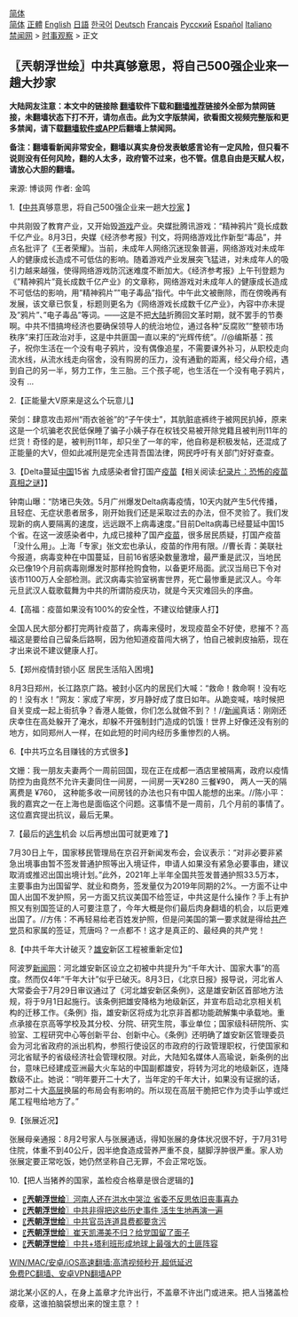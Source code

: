  <!-- 面包屑导航 --> <div class="breadcrumb"><!-- GTranslate: https://gtranslate.io/ -->  <div class="switcher notranslate">  <div class="selected">  <a href="#" onclick="return false;"> 简体</a>  </div>  <div class="option">  <a href="https://www.bannedbook.org" onclick="doGTranslate('zh-CN|zh-CN');jQuery('div.switcher div.selected a').html(jQuery(this).html());return false;" title="简体中文" class="nturl selected"> 简体</a>  <a href="https://www.bannedbook.org/zh-tw/" onclick="doGTranslate('zh-CN|zh-TW');jQuery('div.switcher div.selected a').html(jQuery(this).html());return false;" title="繁體中文" class="nturl"> 正體</a>  <a href="https://www.bannedbook.org/en/" onclick="doGTranslate('zh-CN|en');jQuery('div.switcher div.selected a').html(jQuery(this).html());return false;" title="English" class="nturl"> English</a>  <a href="https://www.bannedbook.org/ja/" onclick="doGTranslate('zh-CN|ja');jQuery('div.switcher div.selected a').html(jQuery(this).html());return false;" title="日本語" class="nturl"> 日語</a>  <a href="https://www.bannedbook.org/ko/" onclick="doGTranslate('zh-CN|ko');jQuery('div.switcher div.selected a').html(jQuery(this).html());return false;" title="한국어" class="nturl"> 한국어</a>  <a href="https://www.bannedbook.org/de/" onclick="doGTranslate('zh-CN|de');jQuery('div.switcher div.selected a').html(jQuery(this).html());return false;" title="Deutsch" class="nturl"> Deutsch</a>  <a href="https://www.bannedbook.org/fr/" onclick="doGTranslate('zh-CN|fr');jQuery('div.switcher div.selected a').html(jQuery(this).html());return false;" title="Français" class="nturl"> Français</a>  <a href="https://www.bannedbook.org/ru/" onclick="doGTranslate('zh-CN|ru');jQuery('div.switcher div.selected a').html(jQuery(this).html());return false;" title="Русский" class="nturl"> Русский</a>  <a href="https://www.bannedbook.org/es/" onclick="doGTranslate('zh-CN|es');jQuery('div.switcher div.selected a').html(jQuery(this).html());return false;" title="Español" class="nturl"> Español</a>  <a href="https://www.bannedbook.org/it/" onclick="doGTranslate('zh-CN|it');jQuery('div.switcher div.selected a').html(jQuery(this).html());return false;" title="Italiano" class="nturl"> Italiano</a>  </div>  </div>      <div class='breadcrumb-sub'><!-- Breadcrumb NavXT 6.3.0 --> <a href="https://www.bannedbook.org/" class="home">禁闻网</a> &gt; <a href="https://www.bannedbook.org/bnews/ssgc/" class="category">时事观察</a> &gt; 正文</div></div><h2>〖兲朝浮世绘〗中共真够意思，将自己500强企业来一趟大抄家</h2> <p class="notice"><b>大陆网友注意：本文中的链接除 <a href="https://github.com/bannedbook/fanqiang" >翻墙</a>软件下载和<a href="https://github.com/killgcd/justmysocks/blob/master/README.md">翻墙推荐</a>链接外全部为禁网链接，未翻墙状态下打不开，请勿点击。此为文字版禁闻，欲看图文视频完整版和更多禁闻，请下载<a href="https://github.com/bannedbook/fanqiang">翻墙软件或APP</a>后翻墙上禁闻网。</p><p>备注：翻墙看新闻非常安全，翻墙以真实身份发表敏感言论有一定风险，但只看不说则没有任何风险，翻的人太多，政府管不过来，也不管。信息自由是天赋人权，请放心大胆的翻墙。</b></p>  <div class="entry"> <p>来源:&nbsp;博谈网                            作者:&nbsp;金鸣                           </p> <p>1.【<a href="https://www.bannedbook.org/bnews/tag/%e4%b8%ad%e5%85%b1/" class="st_tag internal_tag" rel="tag" title="标签 中共 下的日志">中共</a>真够意思，将自己500强企业来一趟大<a href="https://www.bannedbook.org/bnews/tag/%E6%8A%84%E5%AE%B6/" class="st_tag internal_tag" rel="tag" title="标签 抄家 下的日志">抄家</a> 】</p> <p></p> <p>中共刚毁了教育产业，又开始毁<a href="https://www.bannedbook.org/bnews/tag/%e6%b8%b8%e6%88%8f/" class="st_tag internal_tag" rel="tag" title="标签 游戏 下的日志">游戏</a>产业。央媒批腾讯游戏：“精神鸦片”竟长成数千亿产业。8月3日，央媒《经济参考报》刊文，将网络游戏比作新型“毒品”，并点名批评了《王者荣耀》。当前，未成年人网络沉迷现象普遍，网络游戏对未成年人的健康成长造成不可低估的影响。随着游戏产业发展突飞猛进，对未成年人的吸引力越来越强，使得网络游戏防沉迷难度不断加大。《经济参考报》上午刊登题为《&#8221;精神鸦片&#8221;竟长成数千亿产业》的文章称，网络游戏对未成年人的健康成长造成不可低估的影响，用&#8221;精神鸦片&#8221;&#8221;电子毒品&#8221;指代。中午此文被刪除，而在傍晚再有发展，该文章已恢复，标题则更名为《网络游戏长成数千亿产业》，內容中亦未提及&#8221;鸦片&#8221;、&#8221;电子毒品&#8221;等词。——这是不把<span class='wp_keywordlink_affiliate'><a href="https://www.bannedbook.org/" title="大陆" target="_blank">大陆</a></span>折腾回文革时期，就不罢手的节奏啊。中共不惜搞垮经济也要确保领导人的统治地位，通过各种“反腐败”“整顿市场秩序”来打压政治对手，这是中共匪国一直以来的“光辉传统”。//@编斯基：孩子，祝你生活在一个没有电子鸦片，没有偶像追星，不需要课外补习，从职校走向流水线，从流水线走向宿舍，没有购房的压力，没有通勤的距离，经父母介绍，遇到自己的另一半，努力工作，生三胎。三个孩子呢，也生活在一个没有电子鸦片，没有 …</p> <p>2.【正能量大V原来是这么个玩意儿】</p> <p></p> <p>荣剑：肆意攻击郑州“雨衣爸爸”的“子午侠士”，其肮脏底裤终于被网民扒掉，原来这是一个坑骗老农民低保睡了骗子小姨子存在权钱交易被开除党籍且被判刑11年的烂货！奇怪的是，被判刑11年，却只坐了一年的牢，他自称是积极发帖，还混成了正能量的大V，但如此减刑是完全违背吾国法律，网民呼吁有关部门好好查查。</p> <p>3.【Delta蔓延<span class='wp_keywordlink_affiliate'><a href="https://www.bannedbook.org/" title="中国" target="_blank">中国</a></span>15省 九成感染者曾打国产<span class='wp_keywordlink'><a href="https://www.bannedbook.org/bnews/tculture/20160630/551027.html" title="疫苗" target="_blank">疫苗</a></span>【相关阅读:<a href='https://www.bannedbook.org/bnews/topimagenews/20180408/925060.html' target='_blank'>纪录片：恐怖的疫苗真相之谜</a>】】</p>  <p></p> <p>钟南山曝：“防堵已失效。5月广州爆发Delta病毒疫情，10天内就产生5代传播，且轻症、无症状患者居多，刚开始我们还是采取过去的办法，但不灵验了。我们发现新的病人要隔离的速度，远远跟不上病毒速度。”目前Delta病毒已经蔓延中国15个省。在这一波感染者中，九成已接种了国产<a href="https://www.bannedbook.org/bnews/tag/%e7%96%ab%e8%8b%97/" class="st_tag internal_tag" rel="tag" title="标签 疫苗 下的日志">疫苗</a>，很多居民质疑，打国产疫苗「没什么用」。上海「专家」张文宏也承认，疫苗的作用有限。//曹长青：美联社今报道，病毒变种在中国蔓延，目前16省感染数量激增，最严重是武汉，当地民众已像19个月前病毒刚爆发时那样抢购食物，以备更坏局面。武汉当局已下令对该市1100万人全部检测。武汉病毒实验室祸害世界，死亡最惨重是武汉人。今年元旦武汉人载歌载舞为中共的所谓防疫庆功，就是今天灾难回头的序曲。</p> <p>4.【高福：疫苗如果没有100%的安全性，不建议给健康人打】</p> <p></p> <p>全国人民大部分都打完两针疫苗了，病毒来侵时，发现疫苗全不好使，悲摧不？高福这是要给自己留条后路啊，因为他知道疫苗闯大祸了，怕自己被剥皮抽筋，现在才出来说不建议健康人打。</p> <p>5.【郑州疫情封锁小区 居民生活陷入困境】</p> <p></p> <p>8月3日郑州，长江路京广路。被封小区内的居民们大喊：“救命！救命啊！没有吃的！没有水！”网友：家成了牢房，岁月静好成了度日如年。从跪变喊，啥时候把自关变成一起上街抗争？香港人能做，你们怎么就做不到？！//<span class='wp_keywordlink_affiliate'><a href="https://www.bannedbook.org/" title="新闻">新闻</a></span>真话：刚刚还庆幸住在高处躲开了淹水，却躲不开强制封门造成的饥饿！世界上好像还没有别的地方，如同郑州人一样，在如此短的时间内经历多重惨烈的人祸。</p>  <p>6.【中共巧立名目赚钱的方式很多】</p> <p></p> <p>文姗：我一朋友夫妻两个一周前回国，现在正在成都一酒店里被隔离，政府以疫情防控为由竟然不允许夫妻同住一间房，一间房一天¥280 三餐¥90， 两人一天的隔离费是 ¥760， 这种能多收一间房钱的办法也只有中国人能想的出来。//陈小平：我的嘉宾之一在上海也是面临这个问题。这事情不是一周前，几个月前的事情了。这位嘉宾提出抗议，最后无果。</p> <p>7.【最后的<span class='wp_keywordlink'><a href="https://www.bannedbook.org/forum5/topic38.html" title="劫难逃生有秘诀" target="_blank">逃生</a></span>机会 以后再想出国可就更难了】</p> <p></p> <p>7月30日上午，国家移民管理局在京召开新闻发布会，会议表示：“对非必要非紧急出境事由暂不签发普通护照等出入境证件，申请人如果没有紧急必要事由，建议取消或推迟出国出境计划。”此外，2021年上半年全国共签发普通护照33.5万本，主要事由为出国留学、就业和商务，签发量仅为2019年同期的2%。一方面不让中国人出国不发护照，另一方面又抗议美国不给签证，中共这是什么操作？手上有护照又有别国签证的人可要注意了，今年大概是你们最后肉身翻墙的机会，以后更难出国了。//方伟：不再轻易给老百姓发护照，但是问美国的第一要求就是得给<a href="https://www.bannedbook.org/bnews/tag/%e5%85%b1%e4%ba%a7%e5%85%9a/" class="st_tag internal_tag" rel="tag" title="标签 共产党 下的日志">共产党</a>员和家属的签证，荒唐吗？一点都不！这才是真正的、最经典的共产党！</p> <p>8.【中共千年大计破灭？<a href="https://www.bannedbook.org/bnews/tag/%e9%9b%84%e5%ae%89/" class="st_tag internal_tag" rel="tag" title="标签 雄安 下的日志">雄安</a>新区工程被重新定位】</p> <p></p>  <p>阿波罗<span class='wp_keywordlink_affiliate'><a href="https://www.bannedbook.org/" title="新闻网">新闻网</a></span>：河北雄安新区设立之初被中共提升为“千年大计、国家大事”的高度。然而仅4年“千年大计”似乎已破灭。8月3日，《北京日报》报导说，河北省人大常委会于7月29日审议通过了《河北雄安新区条例》，这是雄安新区首部地方法规，将于9月1日起施行。该条例把雄安降格为地级新区，并宣布启动北京相关机构的迁移工作。《条例》指，雄安新区将成为北京非首都功能疏解集中承载地。重点承接在京高等学校及其分校、分院、研究生院，事业单位；国家级科研院所、实验室、工程研究中心等创新平台、创新中心。《条例》还明确了雄安新区管理委员会为河北省政府的派出机构，参照行使设区的市政府的行政管理职权，行使国家和河北省赋予的省级经济社会管理权限。对此，大陆知名媒体人高瑜说，新条例的出台，意味已经建成亚洲最大火车站的中国副都雄安，将转为河北的地级新区，连降数级不止。她说：“明年要开二十大了，当年定的千年大计，如果没有证据的话，那对二十大<span class='wp_keywordlink_affiliate'><a href="https://www.bannedbook.org/bnews/ccpdope/" title="中共高层内幕" target="_blank">高层</a></span>换届的布局会有影响的。所以现在高层干脆把它作为烫手山竽或烂尾工程甩给地方了。”</p> <p>9.【张展近况】</p> <p></p> <p>张展母亲通报：8月2号家人与张展通话，得知张展的身体状况很不好，于7月31号住院，体重不到40公斤，因半绝食造成营养严重不良，腿脚浮肿很严重。家人劝张展定要正常吃饭，她仍然坚称自己无罪，不会正常吃饭。</p> <p>10.【把人当猪养的国家，盖检疫合格章是很合逻辑的】</p> <p></p> <ul class='op-related-articles' title='相关阅读'> <li><a href='https://www.bannedbook.org/bnews/ssgc/20210803/1599126.html' target='_blank'>〖<b>兲朝浮世绘</b>〗河南人还在洪水中哭泣 省委不反思依旧丧事喜办</a></li> <li><a href='https://www.bannedbook.org/bnews/ssgc/20210802/1598542.html' target='_blank'>〖<b>兲朝浮世绘</b>〗中共非得把这些历史事件 活生生地再演一遍</a></li> <li><a href='https://www.bannedbook.org/bnews/ssgc/20210731/1597582.html' target='_blank'>〖<b>兲朝浮世绘</b>〗中共官员连道具费都要贪污</a></li> <li><a href='https://www.bannedbook.org/bnews/ssgc/20210730/1596723.html' target='_blank'>〖<b>兲朝浮世绘</b>〗崔天凯滞美不归？给党国留了面子</a></li> <li><a href='https://www.bannedbook.org/bnews/ssgc/20210729/1596268.html' target='_blank'>〖<b>兲朝浮世绘</b>〗中共+塔利班形成地球上最强大的土匪阵容</a></li> </ul> <p class="texttj"> <a href="https://github.com/bannedbook/fanqiang/wiki/V2ray%E6%9C%BA%E5%9C%BA" target="_blank">WIN/MAC/安卓/iOS高速翻墙:高清视频秒开,超低延迟</a><br/> <a href="https://github.com/bannedbook/fanqiang/wiki/%E7%A6%81%E9%97%BB%E7%BD%91%E5%AE%89%E5%8D%93%E7%BF%BB%E5%A2%99%E6%96%B0%E9%97%BBAPP" target="_blank">免费PC翻墙、安卓VPN翻墙APP</a></p><p>湖北某小区的人，在身上盖章才允许出行，不盖章不许出门或进来。把人当猪盖检疫章，这谁拍脑袋想出来的馊主意？！</p> <a name='sharetosocial'></a>  <div style="margin-bottom:5px;padding-bottom:5px;clear:both"> <div id="archive-pix-1" class="banner-ads"> <!-- AuctionX Display platform tag START --> <div id="26318x728x90x621x_ADSLOT2" clicktrack="%%CLICK_URL_ESC%%"></div> <!-- AuctionX Display platform tag END --> </div> <div id="archive-pix-2" class="banner-ads"> <!-- AuctionX Display platform tag START --> <div id="26315x300x250x621x_ADSLOT2" clicktrack="%%CLICK_URL_ESC%%"></div> <!-- AuctionX Display platform tag END --> </div> </div>  <div id="archive-pix-1" class="banner-ads"> <!-- AuctionX Display platform tag START --> <div id="26318x728x90x621x_ADSLOT3" clicktrack="%%CLICK_URL_ESC%%"></div> <!-- AuctionX Display platform tag END --> </div> </div><!--END ENTRY--> 